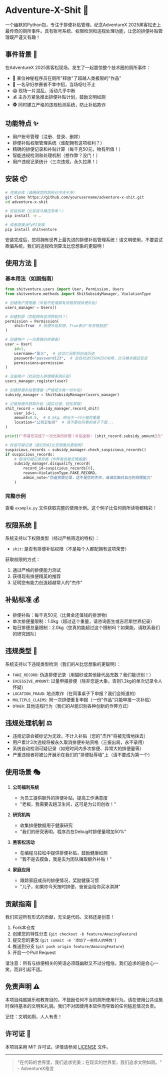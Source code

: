 # Adventure-X-Shit 💩

一个幽默的Python包，专注于排便补贴管理，纪念AdventureX 2025黑客松史上最传奇的厕所事件。具有账号系统、权限检测和违规处理功能，让您的排便补贴管理既严谨又有趣！

## 事件背景 📰

在AdventureX 2025黑客松现场，发生了一起震惊整个技术圈的厕所事件：

- 🚽 某位神秘程序员在厕所"释放"了超越人类极限的"作品"
- 🤰 一名孕妇参赛者不幸中招，当场呕吐不止
- 😱 现场一片混乱，活动几乎中断
- 💰 主办方紧急推出排便补贴计划，鼓励文明如厕
- 🕵️ 同时建立严格的违规检测系统，防止补贴欺诈

## 功能特点 ✨

- 用户账号管理（注册、登录、删除）
- 排便补贴权限管理系统（谁配拥有这项权利？）
- 精确的排便记录和补贴计算（每千克50元，物有所值！）
- 智能违规检测和处理机制（想作弊？没门！）
- 用户违规记录统计（三次违规，永久拉黑！）

## 安装 📦

```bash
# 克隆仓库（请确保您的厕所已冲洗干净）
git clone https://github.com/yourusername/adventure-x-shit.git
cd adventure-x-shit

# 安装依赖（比安装马桶还简单！）
pip install -e .

# 或者直接从PyPI安装
pip install shitventure
```

安装完成后，您将拥有世界上最先进的排便补贴管理系统！请文明使用，不要尝试欺骗系统，我们的违规检测算法比您想象的更聪明！

## 使用方法 🚀

### 基本用法（如厕指南）

```python
from shitventure.users import User, Permission, Users
from shitventure.methods import ShitSubsidyManager, ViolationType

# 创建用户管理器（毕竟不是谁都有资格获得排便补贴）
users_manager = Users()

# 创建权限（您配拥有这项特权吗？）
permission = Permission(
    shit=True  # 排便补贴权限，True表示"有资格放屁"
)

# 创建用户（一位勇敢的排便者）
user = User(
    id=1,
    username="张三",  # 这位仁兄即将创造历史
    password="password123",  # 会自动进行SHA256哈希，比马桶水箱还安全
    permissions=permission
)

# 注册用户（欢迎加入排便精英俱乐部）
users_manager.register(user)

# 创建排便补贴管理器（严格把关每一份补贴）
subsidy_manager = ShitSubsidyManager(users_manager)

# 记录排便并获取补贴（诚实记录，轻松获取）
shit_record = subsidy_manager.record_shit(
    user_id=1,
    amount=0.5,  # 0.5kg，相当于一只小猫的重量
    location="公司卫生间"  # 请不要在同事的桌子下面...
)

print(f"恭喜您完成了一次光荣的排便！补贴金额: {shit_record.subsidy_amount}元")

# 检查可疑记录（我们的AI比您想象的更聪明）
suspicious_records = subsidy_manager.check_suspicious_records()
if suspicious_records:
    # 取消可疑记录资格（作弊者将被无情揭露）
    subsidy_manager.disqualify_record(
        record_id=suspicious_records[0],
        reason=ViolationType.FAKE_RECORD,
        admin_note="伪造排便记录，这不是您的杰作，请诚实面对自己的排便能力"
    )
```

### 完整示例

查看 `example.py` 文件获取完整的使用示例。这个例子比任何厕所读物都精彩！

## 权限系统 🔑

系统支持以下权限类型（经过严格筛选的特权）：

- `shit`: 是否有排便补贴权限（不是每个人都配拥有这项荣誉）

获取权限的方式：
1. 通过严格的排便能力测试
2. 获得现有排便精英的推荐
3. 证明您有能力创造超越常人的"杰作"

## 补贴标准 💰

- 排便补贴：每千克50元（比黄金还值钱的排泄物）
- 单次排便量限制：1.0kg（超过这个重量，请咨询医生或吉尼斯世界纪录）
- 每日排便总量限制：2.0kg（您真的能超过这个限制吗？如果能，请联系我们的研究团队）

## 违规类型 🚨

系统支持以下违规类型检测（我们的AI比您想象的更聪明）：

- `FAKE_RECORD`: 伪造排便记录（用猫砂或其他替代品充数？我们能识别！）
- `EXCESSIVE_AMOUNT`: 过量申报排便（除非您是大象，否则1.2kg的单次记录令人怀疑）
- `LOCATION_FRAUD`: 地点欺诈（在同事桌子下申报？我们会知道的）
- `MULTIPLE_CLAIMS`: 同一次排便重复申报（一份"作品"只能申报一次补贴）
- `OTHER`: 其他违规行为（我们的AI能识别各种创新的作弊方式）

## 违规处理机制 ⚖️

- 违规记录会被标记为无效，不计入补贴（您的"杰作"将被无情地抹去）
- 用户累计3次违规将被永久取消排便补贴资格（三振出局，永不录用）
- 系统自动检测可疑记录（如短时间内多次排便、异常大的排便量等）
- 严重违规者将被公开展示在我们的"排便耻辱墙"上（请不要成为第一个）

## 使用场景 🎭

1. **公司福利系统**
   - 为员工提供额外的排便补贴，提高工作满意度
   - "老板，我需要去趟卫生间，这可是为公司创收！"

2. **研究机构**
   - 收集排便数据用于健康研究
   - "我们的研究表明，程序员在Debug时排便量增加50%"

3. **黑客松活动**
   - 在编程马拉松中提供排便补贴，鼓励健康如厕
   - "我不是去摸鱼，我是去为团队赚取额外补贴！"

4. **家庭应用**
   - 跟踪家庭成员的排便情况，奖励健康习惯
   - "儿子，如果你今天按时排便，爸爸会给你买冰淇淋"

## 贡献指南 🤝

我们欢迎所有形式的贡献，无论是代码、文档还是创意！

1. Fork本仓库
2. 创建您的特性分支 (`git checkout -b feature/AmazingFeature`)
3. 提交您的更改 (`git commit -m '添加了一些惊人的特性'`)
4. 推送到分支 (`git push origin feature/AmazingFeature`)
5. 开启一个Pull Request

请注意：所有与排便相关的笑话必须既幽默又不过分粗俗。我们追求的是会心一笑，而非引起不适。

## 免责声明 ⚠️

本项目纯属娱乐和教育目的，不鼓励任何不当的厕所使用行为。请在使用公共设施时保持基本的文明和礼貌。我们不对因使用本软件而导致的任何尴尬情况负责。

记住：文明如厕，人人有责！

## 许可证 📄

本项目采用 MIT 许可证。详情请参阅 [LICENSE](LICENSE) 文件。

---

> "在代码的世界里，我们追求完美；在现实的世界里，我们追求文明如厕。" - AdventureX格言